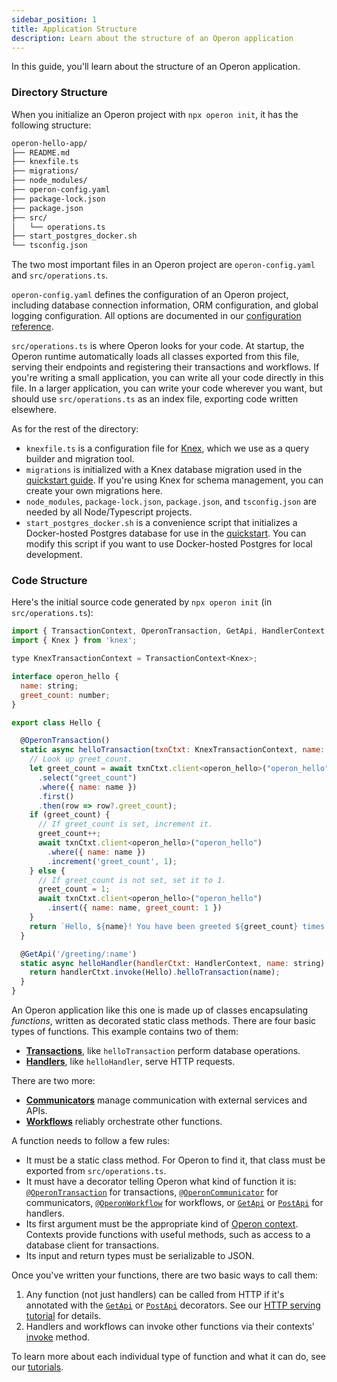 ```yaml
---
sidebar_position: 1
title: Application Structure
description: Learn about the structure of an Operon application
---
```


In this guide, you'll learn about the structure of an Operon application.

### Directory Structure

When you initialize an Operon project with `npx operon init`, it has the following structure:

```bash
operon-hello-app/
├── README.md
├── knexfile.ts
├── migrations/
├── node_modules/
├── operon-config.yaml
├── package-lock.json
├── package.json
├── src/
│   └── operations.ts
├── start_postgres_docker.sh
└── tsconfig.json
```

The two most important files in an Operon project are `operon-config.yaml` and `src/operations.ts`.

`operon-config.yaml` defines the configuration of an Operon project, including database connection information, ORM configuration, and global logging configuration.
All options are documented in our [configuration reference](..).

`src/operations.ts` is where Operon looks for your code.
At startup, the Operon runtime automatically loads all classes exported from this file, serving their endpoints and registering their transactions and workflows.
If you're writing a small application, you can write all your code directly in this file.
In a larger application, you can write your code wherever you want, but should use `src/operations.ts` as an index file, exporting code written elsewhere.

As for the rest of the directory:

- `knexfile.ts` is a configuration file for [Knex](https://knexjs.org), which we use as a query builder and migration tool.
- `migrations` is initialized with a Knex database migration used in the [quickstart guide](../getting-started/quickstart).  If you're using Knex for schema management, you can create your own migrations here.
- `node_modules`, `package-lock.json`, `package.json`, and `tsconfig.json` are needed by all Node/Typescript projects.
- `start_postgres_docker.sh` is a convenience script that initializes a Docker-hosted Postgres database for use in the [quickstart](../getting-started/quickstart).  You can modify this script if you want to use Docker-hosted Postgres for local development.

### Code Structure

Here's the initial source code generated by `npx operon init` (in `src/operations.ts`):

```javascript
import { TransactionContext, OperonTransaction, GetApi, HandlerContext } from '@dbos-inc/operon'
import { Knex } from 'knex';

type KnexTransactionContext = TransactionContext<Knex>;

interface operon_hello {
  name: string;
  greet_count: number;
}

export class Hello {

  @OperonTransaction()
  static async helloTransaction(txnCtxt: KnexTransactionContext, name: string) {
    // Look up greet_count.
    let greet_count = await txnCtxt.client<operon_hello>("operon_hello")
      .select("greet_count")
      .where({ name: name })
      .first()
      .then(row => row?.greet_count);
    if (greet_count) {
      // If greet_count is set, increment it.
      greet_count++;
      await txnCtxt.client<operon_hello>("operon_hello")
        .where({ name: name })
        .increment('greet_count', 1);
    } else {
      // If greet_count is not set, set it to 1.
      greet_count = 1;
      await txnCtxt.client<operon_hello>("operon_hello")
        .insert({ name: name, greet_count: 1 })
    }
    return `Hello, ${name}! You have been greeted ${greet_count} times.\n`;
  }

  @GetApi('/greeting/:name')
  static async helloHandler(handlerCtxt: HandlerContext, name: string) {
    return handlerCtxt.invoke(Hello).helloTransaction(name);
  }
}

```
An Operon application like this one is made up of classes encapsulating _functions_, written as decorated static class methods.
There are four basic types of functions.
This example contains two of them:

- [**Transactions**](../tutorials/transaction-tutorial), like `helloTransaction` perform database operations.
- [**Handlers**](../tutorials/http-serving-tutorial), like `helloHandler`, serve HTTP requests.

There are two more:

- [**Communicators**](../tutorials/communicator-tutorial) manage communication with external services and APIs.
- [**Workflows**](../tutorials/workflow-tutorial) reliably orchestrate other functions.

A function needs to follow a few rules:

- It must be a static class method.  For Operon to find it, that class must be exported from `src/operations.ts`.
- It must have a decorator telling Operon what kind of function it is: [`@OperonTransaction`](../api-reference/decorators#operontransaction) for transactions, [`@OperonCommunicator`](../api-reference/decorators#operoncommunicator) for communicators, [`@OperonWorkflow`](../api-reference/decorators#operonworkflow) for workflows, or [`GetApi`](../api-reference/decorators#getapi) or [`PostApi`](../api-reference/decorators#postapi) for handlers.
- Its first argument must be the appropriate kind of [Operon context](../api-reference/contexts). Contexts provide functions with useful methods, such as access to a database client for transactions.
- Its input and return types must be serializable to JSON.

Once you've written your functions, there are two basic ways to call them:

1.  Any function (not just handlers) can be called from HTTP if it's annotated with the [`GetApi`](../api-reference/decorators#getapi) or [`PostApi`](../api-reference/decorators#postapi) decorators.  See our [HTTP serving tutorial](../tutorials/http-serving-tutorial.md) for details.
2. Handlers and workflows can invoke other functions via their contexts' [invoke](..) method.

To learn more about each individual type of function and what it can do, see our [tutorials](../category/tutorials/).
